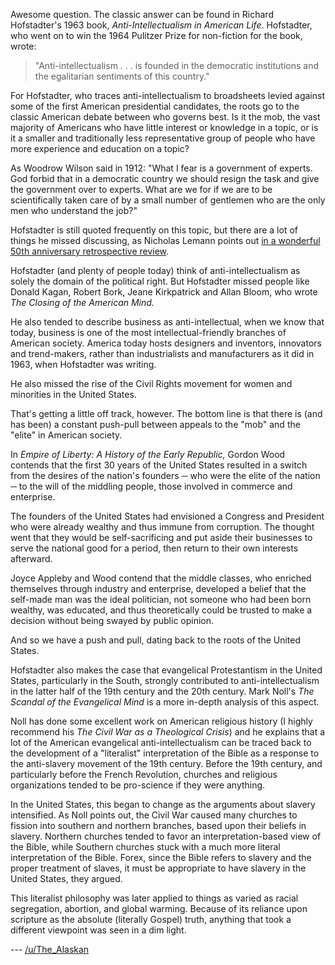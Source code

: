 Awesome question. The classic answer can be found in Richard Hofstadter's 1963 book, *Anti-Intellectualism in American Life*. Hofstadter, who went on to win the 1964 Pulitzer Prize for non-fiction for the book, wrote:

>"Anti-intellectualism . . . is founded in the democratic institutions and the egalitarian sentiments of this country."

For Hofstadter, who traces anti-intellectualism to broadsheets levied against some of the first American presidential candidates, the roots go to the classic American debate between who governs best. Is it the mob, the vast majority of Americans who have little interest or knowledge in a topic, or is it a smaller and traditionally less representative group of people who have more experience and education on a topic?

As Woodrow Wilson said in 1912: "What I fear is a government of experts. God forbid that in a democratic country we should resign the task and give the government over to experts. What are we for if we are to be scientifically taken care of by a small number of gentlemen who are the only men who understand the job?"

Hofstadter is still quoted frequently on this topic, but there are a lot of things he missed discussing, as Nicholas Lemann points out [in a wonderful 50th anniversary retrospective review](http://www.cjr.org/second_read/richard_hofstadter_tea_party.php).

Hofstadter (and plenty of people today) think of anti-intellectualism as solely the domain of the political right. But Hofstadter missed people like Donald Kagan, Robert Bork, Jeane Kirkpatrick and Allan Bloom, who wrote *The Closing of the American Mind.*

He also tended to describe business as anti-intellectual, when we know that today, business is one of the most intellectual-friendly branches of American society. America today hosts designers and inventors, innovators and trend-makers, rather than industrialists and manufacturers as it did in 1963, when Hofstadter was writing.

He also missed the rise of the Civil Rights movement for women and minorities in the United States.

That's getting a little off track, however. The bottom line is that there is (and has been) a constant push-pull between appeals to the "mob" and the "elite" in American society.

In *Empire of Liberty: A History of the Early Republic,* Gordon Wood contends that the first 30 years of the United States resulted in a switch from the desires of the nation's founders ─ who were the elite of the nation ─ to the will of the middling people, those involved in commerce and enterprise.

The founders of the United States had envisioned a Congress and President who were already wealthy and thus immune from corruption. The thought went that they would be self-sacrificing and put aside their businesses to serve the national good for a period, then return to their own interests afterward. 

Joyce Appleby and Wood contend that the middle classes, who enriched themselves through industry and enterprise, developed a belief that the self-made man was the ideal politician, not someone who had been born wealthy, was educated, and thus theoretically could be trusted to make a decision without being swayed by public opinion.

And so we have a push and pull, dating back to the roots of the United States.

Hofstadter also makes the case that evangelical Protestantism in the United States, particularly in the South, strongly contributed to anti-intellectualism in the latter half of the 19th century and the 20th century. Mark Noll's *The Scandal of the Evangelical Mind* is a more in-depth analysis of this aspect.

Noll has done some excellent work on American religious history (I highly recommend his *The Civil War as a Theological Crisis*) and he explains that a lot of the American evangelical anti-intellectualism can be traced back to the development of a "literalist" interpretation of the Bible as a response to the anti-slavery movement of the 19th century. Before the 19th century, and particularly before the French Revolution, churches and religious organizations tended to be pro-science if they were anything. 

In the United States, this began to change as the arguments about slavery intensified. As Noll points out, the Civil War caused many churches to fission into southern and northern branches, based upon their beliefs in slavery. Northern churches tended to favor an interpretation-based view of the Bible, while Southern churches stuck with a much more literal interpretation of the Bible. Forex, since the Bible refers to slavery and the proper treatment of slaves, it must be appropriate to have slavery in the United States, they argued.

This literalist philosophy was later applied to things as varied as racial segregation, abortion, and global warming. Because of its reliance upon scripture as the absolute (literally Gospel) truth, anything that took a different viewpoint was seen in a dim light.

--- [/u/The_Alaskan](https://www.reddit.com/user/The_Alaskan)
